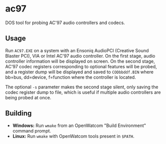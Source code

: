 ac97
====
DOS tool for probing AC'97 audio controllers and codecs.

Usage
-----
Run `AC97.EXE` on a system with an Ensoniq AudioPCI (Creative Sound Blaster PCI), VIA or Intel AC'97 audio controller. On the first stage, audio controller information will be displayed on screen. On the second stage, AC'97 codec registers corresponding to optional features will be probed, and a register dump will be displayed and saved to `CODbbddf.BIN` where bb=bus, dd=device, f=function where the controller is located.

The optional `-s` parameter makes the second stage silent, only saving the codec register dump to file, which is useful if multiple audio controllers are being probed at once.

Building
--------
* **Windows:** Run `wmake` from an OpenWatcom "Build Environment" command prompt.
* **Linux:** Run `wmake` with OpenWatcom tools present in `$PATH`.
